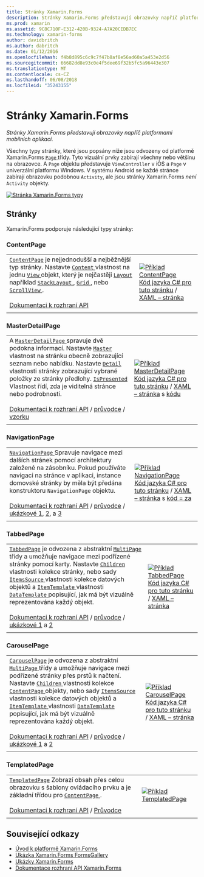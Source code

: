 ```yaml
---
title: Stránky Xamarin.Forms
description: Stránky Xamarin.Forms představují obrazovky napříč platformami mobilních aplikací. Tento článek obsahuje seznam stránek, které jsou součástí Xamarin.Forms.
ms.prod: xamarin
ms.assetid: 9C8C710F-E312-420B-9324-A7A20CEDB7EC
ms.technology: xamarin-forms
author: davidbritch
ms.author: dabritch
ms.date: 01/12/2016
ms.openlocfilehash: f4b8d895c6c9c7f47b8af8e56ad60a5a453e2d56
ms.sourcegitcommit: 66682dd8e93c0e4f5dee69f32b5fc5a96443e307
ms.translationtype: MT
ms.contentlocale: cs-CZ
ms.lasthandoff: 06/08/2018
ms.locfileid: "35243155"
---
```

# <a name="xamarinforms-pages"></a>Stránky Xamarin.Forms

_Stránky Xamarin.Forms představují obrazovky napříč platformami mobilních aplikací._

Všechny typy stránky, které jsou popsány níže jsou odvozeny od platformě Xamarin.Forms [ `Page` ](https://developer.xamarin.com/api/type/Xamarin.Forms.Page/) třídy. Tyto vizuální prvky zabírají všechny nebo většinu na obrazovce. A `Page` objektu představuje `ViewController` v iOS a `Page` v univerzální platformu Windows. V systému Android se každé stránce zabírají obrazovku podobnou `Activity`, ale jsou stránky Xamarin.Forms *není* `Activity` objekty.

[ ![](pages-images/pages-sml.png "Stránka Xamarin.Forms typy")](pages-images/pages.png#lightbox "stránce Xamarin.Forms")

## <a name="pages"></a>Stránky

Xamarin.Forms podporuje následující typy stránky:

<a name="contentPage" />

### <a name="contentpage"></a>ContentPage

|     |     |
| --- | --- |
| [`ContentPage`](https://developer.xamarin.com/api/type/Xamarin.Forms.ContentPage/) je nejjednodušší a nejběžnější typ stránky. Nastavte [ `Content` ](https://developer.xamarin.com/api/property/Xamarin.Forms.ContentPage.Content/) vlastnost na jednu [ `View` ](views.md) objekt, který je nejčastěji [ `Layout` ](layouts.md) například [ `StackLayout` ](layouts.md#stackLayout), [ `Grid` ](layouts.md#grid), nebo [ `ScrollView` ](layouts.md#scrollView).<br /><br />[Dokumentaci k rozhraní API](https://developer.xamarin.com/api/type/Xamarin.Forms.ContentPage/) | [![Příklad ContentPage](pages-images/ContentPage.png "ContentPage příklad")](pages-images/ContentPage-Large.png#lightbox "ContentPage příklad")<br />[Kód jazyka C# pro tuto stránku](https://github.com/xamarin/xamarin-forms-samples/blob/master/FormsGallery/FormsGallery/FormsGallery/CodeExamples/ContentPageDemoPage.cs) / [XAML – stránka](https://github.com/xamarin/xamarin-forms-samples/blob/master/FormsGallery/FormsGallery/FormsGallery/XamlExamples/ContentPageDemoPage.xaml) |
|     |     |

### <a name="masterdetailpage"></a>MasterDetailPage

|     |     |
| --- | --- |
| A [ `MasterDetailPage` ](https://developer.xamarin.com/api/type/Xamarin.Forms.MasterDetailPage/) spravuje dvě podokna informací. Nastavte [ `Master` ](https://developer.xamarin.com/api/property/Xamarin.Forms.MasterDetailPage.Master/) vlastnost na stránku obecně zobrazující seznam nebo nabídku. Nastavte [ `Detail` ](https://developer.xamarin.com/api/property/Xamarin.Forms.MasterDetailPage.Detail/) vlastnosti stránky zobrazující vybrané položky ze stránky předlohy. [ `IsPresented` ](https://developer.xamarin.com/api/property/Xamarin.Forms.MasterDetailPage.IsPresented/) Vlastnost řídí, zda je viditelná stránce nebo podrobností.<br /><br />[Dokumentaci k rozhraní API](https://developer.xamarin.com/api/type/Xamarin.Forms.MasterDetailPage/) / [průvodce](~/xamarin-forms/app-fundamentals/navigation/master-detail-page.md) / [vzorku](https://developer.xamarin.com/samples/xamarin-forms/Navigation/MasterDetailPage/) | [![Příklad MasterDetailPage](pages-images/MasterDetailPage.png "MasterDetailPage příklad")](pages-images/MasterDetailPage-Large.png#lightbox "MasterDetailPage příklad")<br />[Kód jazyka C# pro tuto stránku](https://github.com/xamarin/xamarin-forms-samples/blob/master/FormsGallery/FormsGallery/FormsGallery/CodeExamples/MasterDetailPageDemoPage.cs) / [XAML – stránka](https://github.com/xamarin/xamarin-forms-samples/blob/master/FormsGallery/FormsGallery/FormsGallery/XamlExamples/MasterDetailPageDemoPage.xaml) s [kódu](https://github.com/xamarin/xamarin-forms-samples/blob/master/FormsGallery/FormsGallery/FormsGallery/XamlExamples/MasterDetailPageDemoPage.xaml.cs) |
|     |     |

### <a name="navigationpage"></a>NavigationPage

|     |     |
| --- | --- |
| [ `NavigationPage` ](https://developer.xamarin.com/api/type/Xamarin.Forms.NavigationPage/) Spravuje navigace mezi dalších stránek pomocí architektury založené na zásobníku. Pokud používáte navigaci na stránce v aplikaci, instance domovské stránky by měla být předána konstruktoru `NavigationPage` objektu.<br /><br />[Dokumentaci k rozhraní API](https://developer.xamarin.com/api/type/Xamarin.Forms.NavigationPage/) / [průvodce](~/xamarin-forms/app-fundamentals/navigation/hierarchical.md) / [ukázkové 1](https://developer.xamarin.com/samples/xamarin-forms/Navigation/Hierarchical/), [2](https://developer.xamarin.com/samples/xamarin-forms/Navigation/PassingData/), a [3](https://developer.xamarin.com/samples/xamarin-forms/Navigation/LoginFlow/)  | [![Příklad NavigationPage](pages-images/NavigationPage.png "NavigationPage příklad")](pages-images/NavigationPage-Large.png#lightbox "NavigationPage příklad")<br />[Kód jazyka C# pro tuto stránku](https://github.com/xamarin/xamarin-forms-samples/blob/master/FormsGallery/FormsGallery/FormsGallery/CodeExamples/NavigationPageDemoPage.cs) / [XAML – stránka](https://github.com/xamarin/xamarin-forms-samples/blob/master/FormsGallery/FormsGallery/FormsGallery/XamlExamples/NavigationPageDemoPage.xaml) s [kód = za](https://github.com/xamarin/xamarin-forms-samples/blob/master/FormsGallery/FormsGallery/FormsGallery/XamlExamples/NavigationPageDemoPage.xaml.cs) |
|     |     |

### <a name="tabbedpage"></a>TabbedPage

|     |     |
| --- | --- |
| [`TabbedPage`](https://developer.xamarin.com/api/type/Xamarin.Forms.TabbedPage/) je odvozena z abstraktní [ `MultiPage` ](https://developer.xamarin.com/api/type/Xamarin.Forms.MultiPage%3CT%3E/) třídy a umožňuje navigace mezi podřízené stránky pomocí karty. Nastavte [ `Children` ](https://developer.xamarin.com/api/property/Xamarin.Forms.MultiPage%3CT%3E.Children/) vlastnosti kolekce stránky, nebo sady [ `ItemsSource` ](https://developer.xamarin.com/api/property/Xamarin.Forms.MultiPage%3CT%3E.ItemsSource/) vlastnosti kolekce datových objektů a [ `ItemTemplate` ](https://developer.xamarin.com/api/property/Xamarin.Forms.MultiPage%3CT%3E.ItemTemplate/) vlastnosti [ `DataTemplate` ](https://developer.xamarin.com/api/type/Xamarin.Forms.DataTemplate/) popisující, jak má být vizuálně reprezentována každý objekt.<br /><br />[Dokumentaci k rozhraní API](https://developer.xamarin.com/api/type/Xamarin.Forms.TabbedPage/) / [průvodce](~/xamarin-forms/app-fundamentals/navigation/tabbed-page.md) / [ukázkové 1](https://developer.xamarin.com/samples/xamarin-forms/Navigation/TabbedPage/) a [2](https://developer.xamarin.com/samples/xamarin-forms/Navigation/TabbedPageWithNavigationPage) | [![Příklad TabbedPage](pages-images/TabbedPage.png "TabbedPage příklad")](pages-images/TabbedPage-Large.png#lightbox "TabbedPage příklad")<br />[Kód jazyka C# pro tuto stránku](https://github.com/xamarin/xamarin-forms-samples/blob/master/FormsGallery/FormsGallery/FormsGallery/CodeExamples/TabbedPageDemoPage.cs) / [XAML – stránka](https://github.com/xamarin/xamarin-forms-samples/blob/master/FormsGallery/FormsGallery/FormsGallery/XamlExamples/TabbedPageDemoPage.xaml) |
|     |     |

### <a name="carouselpage"></a>CarouselPage

|     |     |
| --- | --- |
| [`CarouselPage`](https://developer.xamarin.com/api/type/Xamarin.Forms.CarouselPage/) je odvozena z abstraktní [ `MultiPage` ](https://developer.xamarin.com/api/type/Xamarin.Forms.MultiPage%3CT%3E/) třídy a umožňuje navigace mezi podřízené stránky přes prstů k načtení. Nastavte [ `Children` ](https://developer.xamarin.com/api/property/Xamarin.Forms.MultiPage%3CT%3E.Children/) vlastnosti kolekce [ `ContentPage` ](#contentPage) objekty, nebo sady [ `ItemsSource` ](https://developer.xamarin.com/api/property/Xamarin.Forms.MultiPage%3CT%3E.ItemsSource/) vlastnosti kolekce datových objektů a [ `ItemTemplate` ](https://developer.xamarin.com/api/property/Xamarin.Forms.MultiPage%3CT%3E.ItemTemplate/) vlastnosti [ `DataTemplate` ](https://developer.xamarin.com/api/type/Xamarin.Forms.DataTemplate/) popisující, jak má být vizuálně reprezentována každý objekt.<br /><br />[Dokumentaci k rozhraní API](https://developer.xamarin.com/api/type/Xamarin.Forms.CarouselPage/) / [průvodce](~/xamarin-forms/app-fundamentals/navigation/carousel-page.md) / [ukázkové 1](https://developer.xamarin.com/samples/xamarin-forms/Navigation/CarouselPage/) a [2](https://developer.xamarin.com/samples/xamarin-forms/Navigation/CarouselPageTemplate/) | [![Příklad CarouselPage](pages-images/CarouselPage.png "CarouselPage příklad")](pages-images/CarouselPage-Large.png#lightbox "CarouselPage příklad")<br />[Kód jazyka C# pro tuto stránku](https://github.com/xamarin/xamarin-forms-samples/blob/master/FormsGallery/FormsGallery/FormsGallery/CodeExamples/CarouselPageDemoPage.cs) / [XAML – stránka](https://github.com/xamarin/xamarin-forms-samples/blob/master/FormsGallery/FormsGallery/FormsGallery/XamlExamples/CarouselPageDemoPage.xaml) |
|     |     |

### <a name="templatedpage"></a>TemplatedPage

|     |     |
| --- | --- |
| [`TemplatedPage`](https://developer.xamarin.com/api/type/Xamarin.Forms.TemplatedPage/) Zobrazí obsah přes celou obrazovku s šablony ovládacího prvku a je základní třídou pro [ `ContentPage` ](#contentPage).<br /><br />[Dokumentaci k rozhraní API](https://developer.xamarin.com/api/type/Xamarin.Forms.TemplatedPage/) / [Průvodce](~/xamarin-forms/app-fundamentals/templates/control-templates/index.md) | [![Příklad TemplatedPage](pages-images/TemplatedPage.png "TemplatedPage příklad")](pages-images/TemplatedPage.png "TemplatedPage příklad") |
|     |     |

## <a name="related-links"></a>Související odkazy

- [Úvod k platformě Xamarin.Forms](~/xamarin-forms/get-started/introduction-to-xamarin-forms.md)
- [Ukázka Xamarin.Forms FormsGallery](https://developer.xamarin.com/samples/FormsGallery/)
- [Ukázky Xamarin.Forms](https://developer.xamarin.com/samples/xamarin-forms/all/)
- [Dokumentace rozhraní API Xamarin.Forms](https://developer.xamarin.com/api/root/Xamarin.Forms/)
